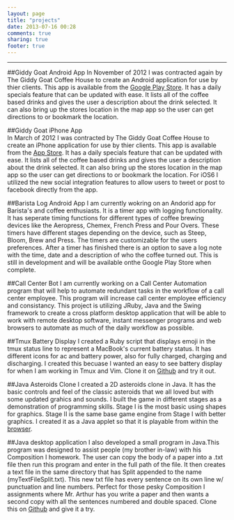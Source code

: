 ```yaml
---
layout: page
title: "projects"
date: 2013-07-16 00:28
comments: true
sharing: true
footer: true
---
```


---
##Giddy Goat Android App 
In November of 2012 I was contracted again by The Giddy Goat Coffee House to create an Android application for use by thier clients. This app is available from the [Google Play Store](https://play.google.com/store/apps/details?id=me.toddpickell.giddygoat). It has a daily specials feature that can be updated with ease. It lists all of the coffee based drinks and gives the user a description about the drink selected. It can also bring up the stores location in the map app so the user can get directions to or bookmark the location.  


##Giddy Goat iPhone App  
In March of 2012 I was contracted by The Giddy Goat Coffee House to create an iPhone application for use by thier clients. This app is available from the [App Store](http://appstore.com/giddygoat). It has a daily specials feature that can be updated with ease. It lists all of the coffee based drinks and gives the user a description about the drink selected. It can also bring up the stores location in the map app so the user can get directions to or bookmark the location. For iOS6 I utilized the new social integration features to allow users to tweet or post to facebook directly from the app.  


##Barista Log Android App
I am currently wokring on an Andorid app for Barista's and coffee enthusiasts. It is a timer app with logging functionality. It has seperate timing functions for different types of coffee brewing devices like the Aeropress, Chemex, French Press and Pour Overs. These timers have different stages depending on the device, such as Steep, Bloom, Brew and Press. The timers are customizable for the users preferences. After a timer has finished there is an option to save a log note with the time, date and a description of who the coffee turned out. This is still in development and will be available onthe Google Play Store when complete.


##Call Center Bot
I am currently working on a Call Center Automation program that will help to automate redundant tasks in the workflow of a call center employee. This program will increase call center employee efficiency and consistancy. This project is utilizing JRuby, Java and the Swing framework to create a cross platform desktop application that will be able to work with remote desktop software, instant messenger programs and web browsers to automate as much of the daily workflow as possible.  


##Tmux Battery Display
I created a Ruby script that displays emoji in the tmux status line to represent a MacBook's current battery status. It has different icons for ac and battery power, also for fully charged, charging and discharging. I created this becuase I wanted an easy to see battery display for when I am working in Tmux and Vim. Clone it on [Github](https://github.com/myappleguy/tmux_battery_display) and try it out.


##Java Asteroids Clone
I created a 2D asteroids clone in Java. It has the basic controls and feel of the classic asteroids that we all loved but with some updated grahics and sounds. I built the game in different stages as a demonstration of programming skills. Stage I is the most basic using shapes for graphics. Stage II is the same base game engine from Stage I with better graphics. I created it as a Java applet so that it is playable from within the [browser](http://toddpickell.me/JavaSite/Stage_II.html).


##Java desktop application
I also developed a small program in Java.This program was designed to assist people (my brother in-law) with his Composition I homework. The user can copy the body of a paper into a .txt file then run this program and enter in the full path of the file. It then creates a text file in the same directory that has Split appended to the name (myTextFileSplit.txt). This new txt file has every sentence on its own line w/ punctuation and line numbers. Perfect for those pesky Composition I assignments where Mr. Arthur has you write a paper and then wants a second copy with all the sentences numbered and double spaced. Clone this on [Github](https://github.com/myappleguy/JavaStuff/blob/master/JavaProgramming/MyJava/TestingTokens/src/TextSplitter/Main.java) and give it a try.  
